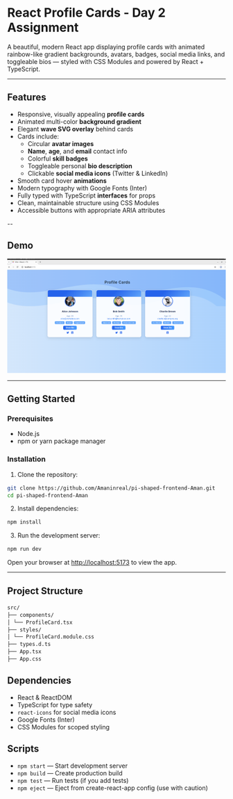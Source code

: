 # React Profile Cards - Day 2 Assignment

A beautiful, modern React app displaying profile cards with animated rainbow-like gradient backgrounds, avatars, badges, social media links, and toggleable bios — styled with CSS Modules and powered by React + TypeScript.

---

## Features

- Responsive, visually appealing **profile cards**
- Animated multi-color **background gradient**
- Elegant **wave SVG overlay** behind cards
- Cards include:
  - Circular **avatar images**
  - **Name**, **age**, and **email** contact info
  - Colorful **skill badges**
  - Toggleable personal **bio description**
  - Clickable **social media icons** (Twitter & LinkedIn)
- Smooth card hover **animations** 
- Modern typography with Google Fonts (Inter)
- Fully typed with TypeScript **interfaces** for props
- Clean, maintainable structure using CSS Modules
- Accessible buttons with appropriate ARIA attributes

--

## Demo
[![Profile card](screenshots/image.png)](screenshots/profilecard.webm)

---

## Getting Started

### Prerequisites

- Node.js
- npm or yarn package manager

### Installation

1. Clone the repository:
```bash
git clone https://github.com/Amaninreal/pi-shaped-frontend-Aman.git
cd pi-shaped-frontend-Aman
```

2. Install dependencies:
```bash
npm install
```

3. Run the development server:
```bash
npm run dev
```
Open your browser at [http://localhost:5173](http://localhost:5173) to view the app.

---

## Project Structure
```bash
src/
├── components/
│ └── ProfileCard.tsx 
├── styles/
│ └── ProfileCard.module.css 
├── types.d.ts 
├── App.tsx
├── App.css 
```

## Dependencies

- React & ReactDOM
- TypeScript for type safety
- `react-icons` for social media icons
- Google Fonts (Inter)
- CSS Modules for scoped styling

## Scripts

- `npm start` — Start development server
- `npm build` — Create production build
- `npm test` — Run tests (if you add tests)
- `npm eject` — Eject from create-react-app config (use with caution)





